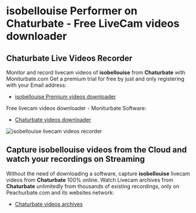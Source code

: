 # isobellouise Performer on Chaturbate - Free LiveCam videos downloader

## Chaturbate Live Videos Recorder

Monitor and record livecam videos of **isobellouise** from **Chaturbate** with Moniturbate.com
Get a premium trial for free by just and only registering with your Email address:
* [isobellouise Premium videos downloader](https://moniturbate.com/request-demo-licence-key.html)

Free livecam videos downloader - Moniturbate Software:
* [Chaturbate videos downloader](https://moniturbate.com/moniturbate-download-software.html)

![isobellouise livecam videos recorder](https://peachurnet.com/templates/moniturbate-software.png)


## Capture isobellouise videos from the Cloud and watch your recordings on Streaming

Without the need of downloading a software, capture **isobellouise** livecam videos from **Chaturbate** 100% online.
Watch Livecam archives from **Chaturbate** unlimitedly from thousands of existing recordings, only on Peachurbate.com and its websites network:
* [Chaturbate videos archives](https://peachurnet.com/)